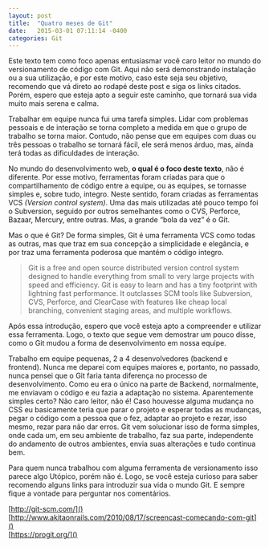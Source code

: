 ```yaml
---
layout: post
title:  "Quatro meses de Git"
date:   2015-03-01 07:11:14 -0400
categories: Git
---
```


Este texto tem como foco apenas entusiasmar você caro leitor no mundo do versionamento de código com Git. Aqui não será demonstrando instalação ou a sua utilização, e por este motivo, caso este seja seu objetivo, recomendo que vá direto ao rodapé deste post e siga os links citados. Porém, espero que esteja apto a seguir este caminho, que tornará sua vida muito mais serena e calma. <!--more-->

Trabalhar em equipe nunca fui uma tarefa simples. Lidar com problemas pessoais e de interação se torna completo a medida em que o grupo de trabalho se torna maior. Contudo, não pense que em equipes com duas ou três pessoas o trabalho se tornará fácil, ele será menos árduo, mas, ainda terá todas as dificuldades de interação.

No mundo do desenvolvimento web, **o qual é o foco deste texto**, não é diferente. Por esse motivo, ferramentas foram criadas para que o compartilhamento de código entre a equipe, ou as equipes, se tornasse simples e, sobre tudo, integro. Neste sentido, foram criadas as ferramentas VCS *(Version control system)*. Uma das mais utilizadas até pouco tempo foi o Subversion, seguido por outros semelhantes como o CVS, Perforce, Bazaar, Mercury, entre outras. Mas, a grande “bola da vez” é o Git.

Mas o que é Git? De forma simples, Git é uma ferramenta VCS como todas as outras, mas que traz em sua concepção a simplicidade e elegância, e por traz uma ferramenta poderosa que mantém o código integro.

> Git is a free and open source distributed version control system designed to handle everything from small to very large projects with speed and efficiency.
Git is easy to learn and has a tiny footprint with lightning fast performance. It outclasses SCM tools like Subversion, CVS, Perforce, and ClearCase with features like cheap local branching, convenient staging areas, and multiple workflows.

Após essa introdução, espero que você esteja apto a compreender e utilizar essa ferramenta. Logo, o texto que segue vem demostrar um pouco disse, como o Git mudou a forma de desenvolvimento em nossa equipe.

Trabalho em equipe pequenas, 2 a 4 desenvolvedores (backend e frontend). Nunca me deparei com equipes maiores e, portanto, no passado, nunca pensei que o Git faria tanta diferença no processo de desenvolvimento. Como eu era o único na parte de Backend, normalmente, me enviavam o código e eu fazia a adaptação no sistema. Aparentemente simples certo? Não caro leitor, não é! Caso houvesse alguma mudança no CSS eu basicamente teria que parar o projeto e esperar todas as mudanças, pegar o código com a pessoa que o fez, adaptar ao projeto e rezar, isso mesmo, rezar para não dar erros. Git vem solucionar isso de forma simples, onde cada um, em seu ambiente de trabalho, faz sua parte, independente do andamento de outros ambientes, envia suas alterações e tudo continua bem.

Para quem nunca trabalhou com alguma ferramenta de versionamento isso parece algo Utópico, porém não é. Logo, se você esteja curioso para saber recomendo alguns links para introduzir sua vida o mundo Git. E sempre fique a vontade para perguntar nos comentários.

[http://git-scm.com/]()    
[http://www.akitaonrails.com/2010/08/17/screencast-comecando-com-git]()    
[https://progit.org/]()

